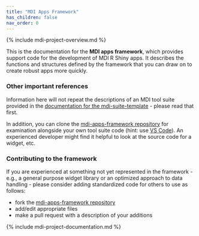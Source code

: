 ```yaml
---
title: "MDI Apps Framework"
has_children: false
nav_order: 0
---
```


{% include mdi-project-overview.md %}

This is the documentation for the **MDI apps framework**,
which provides support code for the development of 
MDI R Shiny apps. It describes the functions and structures
defined by the framework that you can draw on to
create robust apps more quickly.

### Other important references

Information here will not repeat the 
descriptions of an MDI tool suite provided in the 
[documentation for the mdi-suite-template](/mdi-suite-template) - 
please read that first.

In addition, you can clone the
[mdi-apps-framework repository](https://github.com/MiDataInt/mdi-apps-framework)
for examination alongside your own tool suite code 
(hint: use [VS Code](https://code.visualstudio.com/)).
An experienced developer might find it helpful to look
at the source code for a widget, etc.

### Contributing to the framework

If you are experienced at something not yet represented in the 
framework - e.g., a general purpose widget library or an optimized approach 
to data handling - please consider adding standardized code for others to use as follows:

- fork the 
[mdi-apps-framework repository](https://github.com/MiDataInt/mdi-apps-framework)
- add/edit appropriate files
- make a pull request with a description of your additions

{% include mdi-project-documentation.md %}
